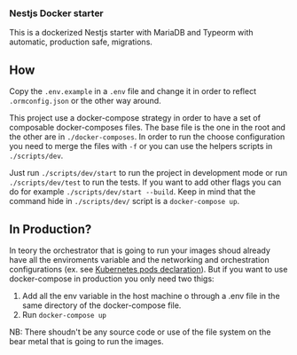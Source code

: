 ### Nestjs Docker starter
This is a dockerized Nestjs starter with MariaDB and Typeorm with automatic, production safe, migrations.

## How
Copy the `.env.example` in a `.env` file and change it in order to reflect `.ormconfig.json` or the other way around.

This project use a docker-compose strategy in order to have a set of composable docker-composes files. The base file is the one in the root and the other are in `./docker-composes`. In order to run the choose configuration you need to merge the files with `-f` or you can use the helpers scripts in `./scripts/dev`.

Just run `./scripts/dev/start` to run the project in development mode or run `./scripts/dev/test` to run the tests. If you want to add other flags you can do for example `./scripts/dev/start --build`. Keep in mind that the command hide in `./scripts/dev/` script is a `docker-compose up`.

## In Production?
In teory the orchestrator that is going to run your images shoud already have all the enviroments variable and the networking and orchestration configurations (ex. see [Kubernetes pods declaration](https://kubernetes.io/docs/tasks/inject-data-application/define-environment-variable-container/)). But if you want to use docker-compose in production you only need two thigs:
  1. Add all the env variable in the host machine o through a .env file in the same directory of the docker-compose file.
  2. Run `docker-compose up`

NB: There shoudn't be any source code or use of the file system on the bear metal that is going to run the images.